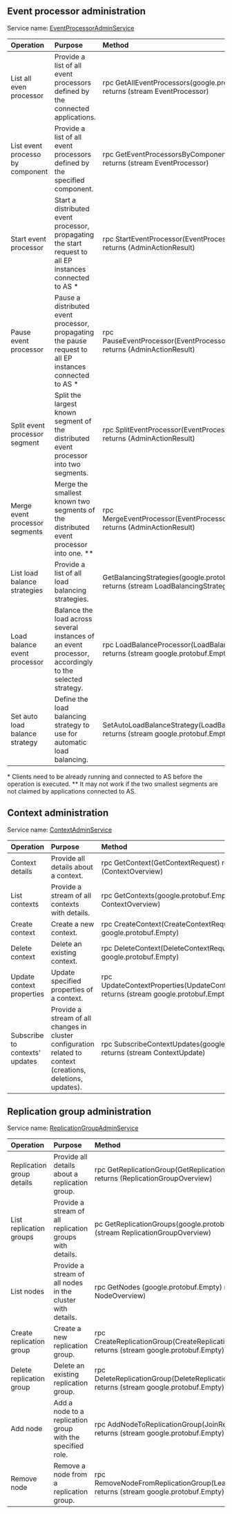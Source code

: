 ## Event processor administration

Service
name: [EventProcessorAdminService](https://github.com/AxonIQ/axon-server-api/blob/master/src/main/proto/admin.proto)

| Operation                        | Purpose                                                                                                  | Method                                                                               |
|:---------------------------------|:---------------------------------------------------------------------------------------------------------|:-------------------------------------------------------------------------------------|
| List all even processor          | Provide a list of all event processors defined by the connected applications.                            | rpc GetAllEventProcessors(google.protobuf.Empty) returns (stream EventProcessor)     |
| List event processo by component | Provide a list of all event processors defined by the specified component.                               | rpc GetEventProcessorsByComponent(Component) returns (stream EventProcessor)         |
| Start event processor            | Start a distributed event processor, propagating the start request to all EP instances connected to AS * | rpc StartEventProcessor(EventProcessorIdentifier) returns (AdminActionResult)        |
| Pause event processor            | Pause a distributed event processor, propagating the pause request to all EP instances connected to AS * | rpc PauseEventProcessor(EventProcessorIdentifier) returns (AdminActionResult)        |
| Split event processor segment    | Split the largest known segment of the distributed event processor into two segments.                    | rpc SplitEventProcessor(EventProcessorIdentifier) returns (AdminActionResult)        |
| Merge event processor segments   | Merge the smallest known two segments of the distributed event processor into one. **                    | rpc MergeEventProcessor(EventProcessorIdentifier) returns (AdminActionResult)        |
| List load balance strategies     | Provide a list of all load balancing strategies.                                                         | GetBalancingStrategies(google.protobuf.Empty) returns (stream LoadBalancingStrategy) |
| Load balance event processor     | Balance the load across several instances of an event processor, accordingly to the selected strategy.   | rpc LoadBalanceProcessor(LoadBalanceRequest) returns (stream google.protobuf.Empty)  |
| Set auto load balance strategy   | Define the load balancing strategy to use for automatic load balancing.                                  | SetAutoLoadBalanceStrategy(LoadBalanceRequest) returns (stream google.protobuf.Empty)|

\* Clients need to be already running and connected to AS before the operation is executed.
** It may not work if the two smallest segments are not claimed by applications connected to AS.

## Context administration

Service
name: [ContextAdminService](https://github.com/AxonIQ/axon-server-api/blob/master/src/main/proto/admin.proto)

| Operation                      | Purpose                                                                                                      | Method                                                                                             |
|:-------------------------------|:-------------------------------------------------------------------------------------------------------------|:---------------------------------------------------------------------------------------------------|
| Context details                | Provide all details about a context.                                                                         | rpc GetContext(GetContextRequest) returns (ContextOverview)                                        |
| List contexts                  | Provide a stream of all contexts with details.                                                               | rpc GetContexts(google.protobuf.Empty) returns (stream ContextOverview)                            |
| Create context                 | Create a new context.                                                                                        | rpc CreateContext(CreateContextRequest) returns (stream google.protobuf.Empty)                     |
| Delete context                 | Delete an existing context.                                                                                  | rpc DeleteContext(DeleteContextRequest) returns (stream google.protobuf.Empty)                     |
| Update context properties      | Update specified properties of a context.                                                                    | rpc UpdateContextProperties(UpdateContextPropertiesRequest) returns (stream google.protobuf.Empty) |
| Subscribe to contexts' updates | Provide a stream of all changes in cluster configuration related to context (creations, deletions, updates). | rpc SubscribeContextUpdates(google.protobuf.Empty) returns (stream ContextUpdate)                  |

## Replication group administration

Service
name: [ReplicationGroupAdminService](https://github.com/AxonIQ/axon-server-api/blob/master/src/main/proto/admin.proto)

| Operation                 | Purpose                                                    | Method                                                                                            |
|:--------------------------|:-----------------------------------------------------------|:--------------------------------------------------------------------------------------------------|
| Replication group details | Provide all details about a replication group.             | rpc GetReplicationGroup(GetReplicationGroupRequest) returns (ReplicationGroupOverview)            |
| List replication groups   | Provide a stream of all replication groups with details.   | pc GetReplicationGroups(google.protobuf.Empty) returns (stream ReplicationGroupOverview)          |
| List nodes                | Provide a stream of all nodes in the cluster with details. | rpc GetNodes (google.protobuf.Empty) returns (stream NodeOverview)                                |
| Create replication group  | Create a new replication group.                            | rpc CreateReplicationGroup(CreateReplicationGroupRequest) returns (stream google.protobuf.Empty)  |
| Delete replication group  | Delete an existing replication group.                      | rpc DeleteReplicationGroup(DeleteReplicationGroupRequest) returns (stream google.protobuf.Empty)  |
| Add node                  | Add a node to a replication group with the specified role. | rpc AddNodeToReplicationGroup(JoinReplicationGroup) returns (stream google.protobuf.Empty)        |
| Remove node               | Remove a node from a replication group.                    | rpc RemoveNodeFromReplicationGroup(LeaveReplicationGroup) returns (stream google.protobuf.Empty)  |


